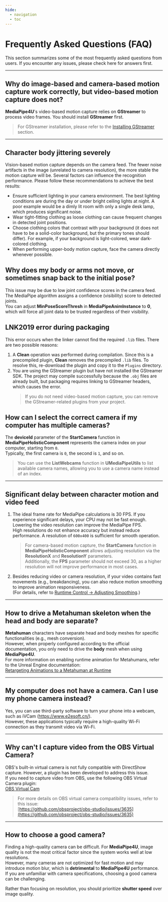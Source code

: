 ```yaml
---
hide:
  - navigation
  - toc
---
```


# Frequently Asked Questions (FAQ)

This section summarizes some of the most frequently asked questions from users. If you encounter any issues, please check here for answers first.  

---

## Why do image-based and camera-based motion capture work correctly, but video-based motion capture does not?

**MediaPipe4U**'s video-based motion capture relies on **GStreamer** to process video frames. You should install **GStreamer** first.  
> For GStreamer installation, please refer to the [Installing GStreamer](../Install/gstreamer.md) section.

---

## Character body jittering severely

Vision-based motion capture depends on the camera feed. The fewer noise artifacts in the image (unrelated to camera resolution), the more stable the motion capture will be. Several factors can influence the recognition performance. Please follow these recommendations to achieve the best results:

- Ensure sufficient lighting in your camera environment. The best lighting conditions are during the day or under bright ceiling lights at night. A poor example would be a dimly lit room with only a single desk lamp, which produces significant noise.
- Wear tight-fitting clothing as loose clothing can cause frequent changes in detected joint positions.
- Choose clothing colors that contrast with your background (it does not have to be a solid-color background, but the primary tones should differ). For example, if your background is light-colored, wear dark-colored clothing.
- When performing upper-body motion capture, face the camera directly whenever possible.

## Why does my body or arms not move, or sometimes snap back to the initial pose?

This issue may be due to low joint confidence scores in the camera feed. The MediaPipe algorithm assigns a confidence (visibility) score to detected joints.  
You can adjust **MinPoseScoreThresh** in **MediaPipeAnimInstance** to **0**, which will force all joint data to be trusted regardless of their visibility.

## LNK2019 error during packaging

This error occurs when the linker cannot find the required `.lib` files. There are two possible reasons:

1. A **Clean** operation was performed during compilation. Since this is a precompiled plugin, **Clean** removes the precompiled `.lib` files. To resolve this, re-download the plugin and copy it to the `Plugins` directory.
2. You are using the GStreamer plugin but have not installed the GStreamer SDK. The project may compile successfully because the `.obj` files are already built, but packaging requires linking to GStreamer headers, which causes the error.  
   > If you do not need video-based motion capture, you can remove the GStreamer-related plugins from your project.

## How can I select the correct camera if my computer has multiple cameras?

The **deviceId** parameter of the **StartCamera** function in **MediaPipeHolisticComponent** represents the camera index on your computer, starting from `0`.  
Typically, the first camera is `0`, the second is `1`, and so on.  
> You can use the **ListWebcams** function in **UMediaPipeUtils** to list available camera names, allowing you to use a camera name instead of an index.

---

## Significant delay between character motion and video feed

1. The ideal frame rate for MediaPipe calculations is 30 FPS. If you experience significant delays, your CPU may not be fast enough. Lowering the video resolution can improve the MediaPipe FPS.  
   High resolutions do not enhance accuracy but instead reduce performance. A resolution of `600x400` is sufficient for smooth operation.  
   > For camera-based motion capture, the **StartCamera** function in **MediaPipeHolisticComponent** allows adjusting resolution via the **ResolutionX** and **ResolutionY** parameters.  
   > Additionally, the **FPS** parameter should not exceed 30, as a higher resolution will not improve performance in most cases.

2. Besides reducing video or camera resolution, if your video contains fast movements (e.g., breakdancing), you can also reduce motion smoothing to improve animation responsiveness.  
   (For details, refer to [Runtime Control -> Adjusting Smoothing](../mocap//advance/solver_bp.md).)

---

## How to drive a Metahuman skeleton when the head and body are separate?

**Metahuman** characters have separate head and body meshes for specific functionalities (e.g., mesh conversion).  
However, when properly configured according to the official documentation, you only need to drive the **body** mesh when using **MediaPipe4U**.  
For more information on enabling runtime animation for Metahumans, refer to the Unreal Engine documentation:  
[Retargeting Animations to a Metahuman at Runtime](https://docs.metahuman.unrealengine.com/zh-CN/retargeting-animations-to-a-metahuman-at-runtime)

---

## My computer does not have a camera. Can I use my phone camera instead?

Yes, you can use third-party software to turn your phone into a webcam, such as iVCam (https://www.e2esoft.cn/).  
However, these applications typically require a high-quality Wi-Fi connection as they transmit video via Wi-Fi.

---

## Why can't I capture video from the OBS Virtual Camera?

OBS's built-in virtual camera is not fully compatible with DirectShow capture. However, a plugin has been developed to address this issue.  
If you need to capture video from OBS, use the following OBS Virtual Camera plugin:  
[OBS Virtual Cam](https://github.com/Avasam/obs-virtual-cam/releases)  

> For more details on OBS virtual camera compatibility issues, refer to this issue:  
> [https://github.com/obsproject/obs-studio/issues/3635](https://github.com/obsproject/obs-studio/issues/3635)

---

## How to choose a good camera?

Finding a high-quality camera can be difficult. For **MediaPipe4U**, image quality is not the most critical factor since the system works well at low resolutions.  
However, many cameras are not optimized for fast motion and may introduce motion blur, which is **detrimental** to **MediaPipe4U** performance.  
If you are unfamiliar with camera specifications, choosing a good camera can be challenging.  

Rather than focusing on resolution, you should prioritize **shutter speed** over image quality.
